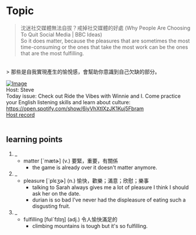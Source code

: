 # Topic

> 沈迷社交媒體無法自拔？戒掉社交媒體的好處 (Why People Are Choosing To Quit Social Media | BBC Ideas)  <br>
> So it does matter, because the pleasures that are sometimes the most time-consuming or the ones that take the most work can be the ones that are the most fulfilling.
 <br>
> 那些是自我實現產生的愉悅感，會幫助你意識到自己欠缺的部分。

 <br>

[![Image](https://cdn.voicetube.com/assets/thumbnails/ij_xXZAhJPs.jpg)](https://www.youtube.com/embed/ij_xXZAhJPs?rel=0&showinfo=0&cc_load_policy=0&controls=1&autoplay=1&iv_load_policy=3&playsinline=1&wmode=transparent&start=228&end=235&enablejsapi=1&origin=https://tw.voicetube.com&widgetid=1)<br>
Host: Steve
<br>Today issue: Check out Ride the Vibes with Winnie and I. Come practice your English listening skills and learn about culture: https://open.spotify.com/show/6iyVhXtIXzJK1Kuj5Fbram
<br>
[Host record](https://cdn.voicetube.com/everyday_records/4486/1595557659.mp3)
<br><br>
## learning points
1. _
	* matter [ˋmætɚ] (v.) 要緊，重要，有關係
		- the game is already over it doesn't matter anymore.
2. _
	* pleasure [ˋplɛʒɚ] (n.) 愉快，歡樂；滿意；欣慰；樂事
		- talking to Sarah always gives me a lot of pleasure I think I should ask her on the date.
		- durian is so bad I've never had the displeasure of eating such a disgusting fruit.
3. _
	* fulfilling [fʊlˋfɪlɪŋ] (adj.) 令人愉快滿足的
		- climbing mountains is tough but it's so fulfilling.
